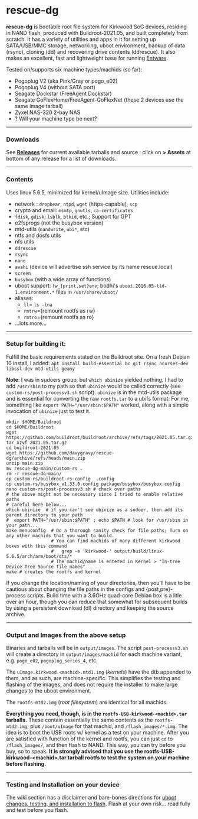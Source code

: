 # rescue-dg

**rescue-dg** is bootable root file system for Kirkwood SoC devices,
residing in NAND flash, produced with Buildroot-2021.05, and built
completely from scratch.  It has a variety of utilities and apps in it for
setting up SATA/USB/MMC storage, networking, uboot environment, backup
of data (rsync), cloning (dd) and recovering drive contents (ddrescue).
It also makes an excellent, fast and lightweight base for running [Entware](https://github.com/Entware/Entware/wiki).

Tested on/supports six machine types/machids (so far):
- Pogoplug V2 (aka Pink/Gray or pogo_e02)
- Pogoplug V4 (without SATA port)
- Seagate Dockstar (FreeAgent Dockstar)
- Seagate GoFlexHome/FreeAgent-GoFlexNet (these 2 devices use the same image tarball)
- Zyxel NAS-320 2-bay NAS
-  ? Will your machine type be next? 
---
### Downloads

See __[Releases](https://github.com/davygravy/rescue-dg/releases)__ for current available tarballs and source : click on  __> Assets__ at bottom of any release for a list of downloads.

 ---
 ### Contents
 
Uses linux 5.6.5, minimized for kernel/uImage size.
Utilities include:
 - network : `dropbear`, `ntpd`, `wget` (https-capable), `scp`
 - crypto and email: `msmtp`, `gnutls`, `ca-certificates`
 - `fdisk`, `gdisk`; `lsblk`, `blkid`, etc.; Support for GPT
 - e2fsprogs (not the busybox version)
 - mtd-utils (`nandwrite`, `ubi*`, etc)
 - ntfs and dosfs utils
 - nfs utils
 - `ddrescue`
 - `rsync`
 - `nano`
 - `avahi` (device will advertise ssh service by its name rescue.local)
 - `screen`
 - `busybox` (with a wide array of functions)
 - uboot support: `fw_{print,set}env`; bodhi's `uboot.2016.05-tld-1.environment.*` files in `/usr/share/uboot/`
 - aliases:
     - `ll`= `ls -lna`
     - `rmtrw`={remount rootfs as rw}
     - `rmtro`={remount rootfs as ro}
 - ...lots more...


---  
### Setup for building it:

Fulfill the basic requirements stated on the Buildroot site. On a fresh Debian 10 install, I added:
`apt install build-essential bc git rsync ncurses-dev libssl-dev mtd-utils geany`


__Note__:  I was in sudoers group, but `which ubinize` yielded nothing.  I had to add `/usr/sbin` to my path so that `ubinize` would be called correctly (see `custom-rs/post-processv3.sh` script).  `ubinize` is in the mtd-utils package and is essential for converting the raw `rootfs.tar` to a ubifs format.  For me, something like `export PATH="/usr/sbin:$PATH"` worked, along with a simple invocation of `ubinize` just to test it.



    mkdir $HOME/Buildroot
    cd $HOME/Buildroot
    wget https://github.com/buildroot/buildroot/archive/refs/tags/2021.05.tar.gz
    tar xzvf 2021.05.tar.gz
    cd buildroot-2021.05
    wget https://github.com/davygravy/rescue-dg/archive/refs/heads/main.zip
    unzip main.zip
    mv rescue-dg-main/custom-rs .
    rm -r rescue-dg-main/
    cp custom-rs/buildroot-rs-config  .config        
    cp custom-rs/busybox_v1.33.0.config package/busybox/busybox.config  
    nano custom-rs/post-processv3.sh # check over paths 
    # the above might not be necessary since I tried to enable relative paths
    # careful here below... 
    which ubinize  # if you can't see ubinize as a sudoer, then add its parent directory to your path
    #  export PATH="/usr/sbin:$PATH" ; echo $PATH # look for /usr/sbin in your path...
    make menuconfig  # Do a thorough sanity check for file paths; Turn on any other machids that you want to build.
                     # You can find machids of many different kirkwood boxes with this command
                     #   grep -e 'kirkwood-' output/build/linux-5.6.5/arch/arm/boot/dts/*
                     # The machid/name is entered in Kernel > "In-tree Device Tree Source file names"
    make # creates the rootfs and kernel


If you change the location/naming of your directories, then you'll have to be cautious about changing the file paths in the configs and {post,pre}-process scripts.  Build time with a 3.6GHz quad-core Debian box is a litle over an hour, though you can reduce that somewhat for subsequent builds by using a persistent download (dl) directory and keeping the source archive.

---
### Output and Images from the above setup

Binaries and tarballs will be in `output/images`. The script `post-processv3.sh` will create a directory in `output/images/machid` for each machine variant, e.g. `pogo_e02`, `pogoplug_series_4`, etc.

The `uImage.kirkwood.<machid>.mtd1.img` (*kernels*) have the dtb appended to them, and as such, are machine-specific.  This simplifies the testing and flashing of the images, and does not require the installer to make large changes to the uboot environment.

The `rootfs-mtd2.img` (*root filesystem*) are identical for all machids.

__Everything you need, though, is in the `rootfs-USB-kirkwood-<machid>.tar` tarballs.__ These contain essentially the same contents as the `rootfs-mtd2.img`, plus `/boot/uImage` for that machid, and `/flash_images/*.img`. The idea is to boot the USB roots w/ kernel as a test on your machine.  After you are satisfied with function of the kernel and rootfs, you can just `cd` to  `/flash_images/`, and then flash to NAND.  This way, you can try before you buy, so to speak.  __It is strongly advised that you use the rootfs-USB-kirkwood-\<machid>.tar tarball rootfs to test the system on your machine before flashing.__   

---
### Testing and Installation on your device

The wiki section has a disclaimer and bare-bones directions for [uboot changes, testing, and installation to flash](https://github.com/davygravy/rescue-dg/wiki/Testing-and-Flashing).  Flash at your own risk... read fully and test before you flash.
